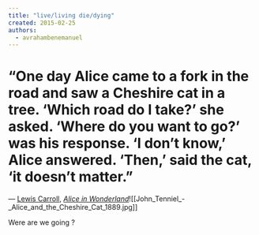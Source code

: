 ```yaml
---
title: "live/living die/dying"
created: 2015-02-25
authors: 
  - avrahambenemanuel
---
```


# “One day Alice came to a fork in the road and saw a Cheshire cat in a tree. ‘Which road do I take?’ she asked. ‘Where do you want to go?’ was his response. ‘I don’t know,’ Alice answered. ‘Then,’ said the cat, ‘it doesn’t matter.”

― [Lewis Carroll](http://www.goodreads.com/author/show/8164.Lewis_Carroll), _[Alice in Wonderland](http://www.goodreads.com/work/quotes/2933712)_![[John_Tenniel_-_Alice_and_the_Cheshire_Cat_1889.jpg]]


Were are we going ?
